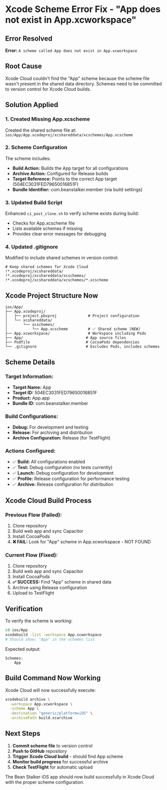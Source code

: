 # Xcode Scheme Error Fix - "App does not exist in App.xcworkspace"

## Error Resolved
**Error:** `A scheme called App does not exist in App.xcworkspace`

## Root Cause
Xcode Cloud couldn't find the "App" scheme because the scheme file wasn't present in the shared data directory. Schemes need to be committed to version control for Xcode Cloud builds.

## Solution Applied

### 1. Created Missing App.xcscheme
Created the shared scheme file at:
`ios/App/App.xcodeproj/xcshareddata/xcschemes/App.xcscheme`

### 2. Scheme Configuration
The scheme includes:
- **Build Action:** Builds the App target for all configurations
- **Archive Action:** Configured for Release builds
- **Target Reference:** Points to the correct App target (504EC3031FED79650016851F)
- **Bundle Identifier:** com.beanstalker.member (via build settings)

### 3. Updated Build Script
Enhanced `ci_post_clone.sh` to verify scheme exists during build:
- Checks for App.xcscheme file
- Lists available schemes if missing
- Provides clear error messages for debugging

### 4. Updated .gitignore
Modified to include shared schemes in version control:
```gitignore
# Keep shared schemes for Xcode Cloud
!*.xcodeproj/xcshareddata/
!*.xcodeproj/xcshareddata/xcschemes/
!*.xcodeproj/xcshareddata/xcschemes/*.xcscheme
```

## Xcode Project Structure Now

```
ios/App/
├── App.xcodeproj/
│   ├── project.pbxproj              # Project configuration
│   └── xcshareddata/
│       └── xcschemes/
│           └── App.xcscheme         # ✅ Shared scheme (NEW)
├── App.xcworkspace/                 # Workspace including Pods
├── App/                            # App source files
├── Podfile                         # CocoaPods dependencies
└── .gitignore                      # Excludes Pods, includes schemes
```

## Scheme Details

### Target Information:
- **Target Name:** App
- **Target ID:** 504EC3031FED79650016851F
- **Product:** App.app
- **Bundle ID:** com.beanstalker.member

### Build Configurations:
- **Debug:** For development and testing
- **Release:** For archiving and distribution
- **Archive Configuration:** Release (for TestFlight)

### Actions Configured:
- ✅ **Build:** All configurations enabled
- ✅ **Test:** Debug configuration (no tests currently)
- ✅ **Launch:** Debug configuration for development
- ✅ **Profile:** Release configuration for performance testing
- ✅ **Archive:** Release configuration for distribution

## Xcode Cloud Build Process

### Previous Flow (Failed):
1. Clone repository
2. Build web app and sync Capacitor
3. Install CocoaPods
4. **❌ FAIL:** Look for "App" scheme in App.xcworkspace - NOT FOUND

### Current Flow (Fixed):
1. Clone repository
2. Build web app and sync Capacitor
3. Install CocoaPods
4. **✅ SUCCESS:** Find "App" scheme in shared data
5. Archive using Release configuration
6. Upload to TestFlight

## Verification

To verify the scheme is working:
```bash
cd ios/App
xcodebuild -list -workspace App.xcworkspace
# Should show: "App" in the schemes list
```

Expected output:
```
Schemes:
    App
```

## Build Command Now Working

Xcode Cloud will now successfully execute:
```bash
xcodebuild archive \
  -workspace App.xcworkspace \
  -scheme App \
  -destination "generic/platform=iOS" \
  -archivePath build.xcarchive
```

## Next Steps

1. **Commit scheme file** to version control
2. **Push to GitHub** repository
3. **Trigger Xcode Cloud build** - should find App scheme
4. **Monitor build progress** for successful archive
5. **Check TestFlight** for automatic upload

The Bean Stalker iOS app should now build successfully in Xcode Cloud with the proper scheme configuration.